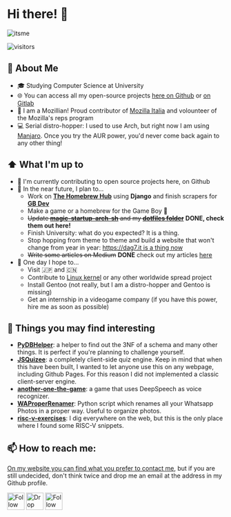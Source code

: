 # Hi there! 👋
![itsme](https://user-images.githubusercontent.com/44711271/130322733-6b4198f5-666f-45b9-9668-954a80601a38.png)

![visitors](https://visitor-badge-reloaded.herokuapp.com/badge?page_id=dag7dev.dag7dev&color=00df00)

<!--
Here are some ideas to get you started:

- 🔭 I’m currently working on ...
- 🌱 I’m currently learning ...
- 👯 I’m looking to collaborate on ...
- 🤔 I’m looking for help with ...
- 💬 Ask me about ...
- 📫 How to reach me: ...
- 😄 Pronouns: ...
- ⚡ Fun fact: ...
-->

## :book: About Me
- 🎓 Studying Computer Science at University
- 🌐 You can access all my open-source projects [here on Github](https://github.com/dag7dev/) or [on Gitlab](https://gitlab.com/dag7)
- 🦊 I am a Mozillian! Proud contributor of [Mozilla Italia](https://github.com/MozillaItalia/) and volounteer of the Mozilla's reps program
- 💻 Serial distro-hopper: I used to use Arch, but right now I am using [Manjaro](https://manjaro.org/). Once you try the AUR power, you'd never come back again to any other thing!
 
## ⬆ What I'm up to
- 🔨 I'm currently contributing to open source projects here, on Github
- 🎯 In the near future, I plan to...
  - Work on [**The Homebrew Hub**](https://github.com/gbdev/homebrewhub) using **Django** and finish scrapers for [**GB Dev**](https://github.com/gbdev/database)
  - Make a game or a homebrew for the Game Boy 👾
  - ~~Update [**magic-startup-arch-sh**](https://github.com/dag7dev/magic-startup-arch-sh) and my [**dotfiles folder**](https://github.com/dag7dev/dotfiles)~~ **DONE, check them out here!**
  - Finish University: what do you expected? It is a thing.
  - Stop hopping from theme to theme and build a website that won't change from year in year: [https://dag7.it is a thing now](https://dag7.it)
  - ~~Write some articles on Medium~~ **DONE** check out my articles [here](https://medium.com/@dgualandri)
- 🤞 One day I hope to...
	- Visit 🇯🇵 and 🇨🇳
  - Contribute to [Linux kernel](https://github.com/torvalds/linux) or any other worldwide spread project
  - Install Gentoo (not really, but I am a distro-hopper and Gentoo is missing)
  - Get an internship in a videogame company (if you have this power, hire me as soon as possible)

## 🔨 Things you may find interesting
- [**PyDBHelper**](https://github.com/dag7dev/PyDBHelper): a helper to find out the 3NF of a schema and many other things. It is perfect if you're planning to challenge yourself.
- [**JSQuizee**](https://github.com/dag7dev/JSQuizee): a completely client-side quiz engine. Keep in mind that when this have been built, I wanted to let anyone use this on any webpage, including Github Pages. For this reason I did not implemented a classic client-server engine.
- [**another-one-the-game**](https://github.com/dag7dev/another-one-the-game.git): a game that uses DeepSpeech as voice recognizer.
- [**WAProperRenamer**](https://github.com/dag7dev/WAProperRenamer): Python script which renames all your Whatsapp Photos in a proper way. Useful to organize photos. 
- [**risc-v-exercises**](https://github.com/dag7dev/risc-v-exercises-2020): I dig everywhere on the web, but this is the only place where I found some RISC-V snippets.

## 📫 How to reach me:
[On my website you can find what you prefer to contact me](https://dag7.it), but if you are still undecided, don't think twice and drop me an email at the address in my Github profile.

[<img src="https://raw.githubusercontent.com/FortAwesome/Font-Awesome/master/svgs/brands/twitter-square.svg" height="40em" align="center" alt="Follow Dag7_ on Twitter" title="Follow Dag7_ on Twitter"/>](https://twitter.com/dag7_)
[<img src="https://raw.githubusercontent.com/FortAwesome/Font-Awesome/master/svgs/regular/envelope.svg" height="40em" align="center" alt="Drop him an email" title="Drop him an email"/>](mailto:dag7@protonmail.com)
[<img src="https://raw.githubusercontent.com/FortAwesome/Font-Awesome/master/svgs/brands/medium.svg" height="40em" align="center" alt="Follow him on Medium" title="Follow him on Medium"/>](https://medium.com/@dgualandri)

